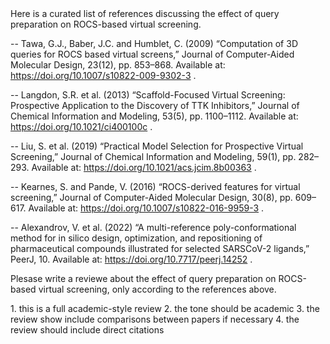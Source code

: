 <task>
Here is a curated list of references discussing the effect of query preparation on ROCS-based virtual screening.

-- Tawa, G.J., Baber, J.C. and Humblet, C. (2009) “Computation of 3D queries for ROCS based virtual screens,” Journal of Computer-Aided Molecular Design, 23(12), pp. 853–868. Available at: https://doi.org/10.1007/s10822-009-9302-3 .

-- Langdon, S.R. et al. (2013) “Scaffold-Focused Virtual Screening: Prospective Application to the Discovery of TTK Inhibitors,” Journal of Chemical Information and Modeling, 53(5), pp. 1100–1112. Available at: https://doi.org/10.1021/ci400100c .

-- Liu, S. et al. (2019) “Practical Model Selection for Prospective Virtual Screening,” Journal of Chemical Information and Modeling, 59(1), pp. 282–293. Available at: https://doi.org/10.1021/acs.jcim.8b00363 .

-- Kearnes, S. and Pande, V. (2016) “ROCS-derived features for virtual screening,” Journal of Computer-Aided Molecular Design, 30(8), pp. 609–617. Available at: https://doi.org/10.1007/s10822-016-9959-3 .

-- Alexandrov, V. et al. (2022) “A multi-reference poly-conformational method for in silico design, optimization, and repositioning of pharmaceutical compounds illustrated for selected SARSCoV-2 ligands,” PeerJ, 10. Available at: https://doi.org/10.7717/peerj.14252 .

Plesase write a reviewe about the effect of query preparation on ROCS-based virtual screening, only according to the references above.

</task>

<instruction>
1. this is a full academic-style review
2. the tone should be academic
3. the review show include comparisons between papers if necessary
4. the review should include direct citations
</instruction>
